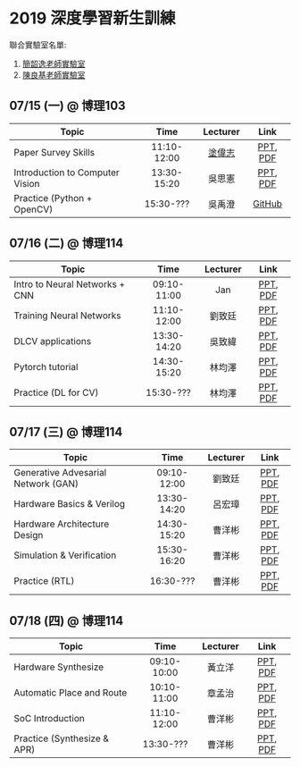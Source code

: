 # 2019 深度學習新生訓練
聯合實驗室名單:
1. [簡韶逸老師實驗室](http://media.ee.ntu.edu.tw/)
1. [陳良基老師實驗室](http://video.ee.ntu.edu.tw/)

## 07/15 (一) @ 博理103
|Topic|Time|Lecturer|Link|
|---|:---:|:---:|:---:|
|Paper Survey Skills|11:10-12:00|[塗偉志](https://sites.google.com/site/wctu1009/)|[PPT](), [PDF]()|
|Introduction to Computer Vision|13:30-15:20|吳思憲|[PPT](), [PDF]()|
|Practice (Python + OpenCV)|15:30-???|吳禹澄|[GitHub]()|

## 07/16 (二) @ 博理114
|Topic|Time|Lecturer|Link|
|---|:---:|:---:|:---:|
|Intro to Neural Networks + CNN|09:10-11:00|Jan|[PPT](), [PDF]()|
|Training Neural Networks|11:10-12:00|劉致廷|[PPT](), [PDF]()|
|DLCV applications|13:30-14:20|吳致緯|[PPT](), [PDF]()|
|Pytorch tutorial|14:30-15:20|林均澤|[PPT](), [PDF]()|
|Practice (DL for CV)|15:30-???|林均澤|[PPT](), [PDF]()|

## 07/17 (三) @ 博理114
|Topic|Time|Lecturer|Link|
|---|:---:|:---:|:---:|
|Generative Advesarial Network (GAN)|09:10-12:00|劉致廷|[PPT](), [PDF]()|
|Hardware Basics & Verilog |13:30-14:20|呂宏璋|[PPT](), [PDF]()|
|Hardware Architecture Design|14:30-15:20|曹洋彬|[PPT](), [PDF]()|
|Simulation & Verification|15:30-16:20|曹洋彬|[PPT](), [PDF]()|
|Practice (RTL)|16:30-???|曹洋彬|[PPT](), [PDF]()|

## 07/18 (四) @ 博理114
|Topic|Time|Lecturer|Link|
|---|:---:|:---:|:---:|
|Hardware Synthesize|09:10-10:00|黃立洋|[PPT](), [PDF]()|
|Automatic Place and Route|10:10-11:00|章孟治|[PPT](), [PDF]()|
|SoC Introduction|11:10-12:00|曹洋彬|[PPT](), [PDF]()|
|Practice (Synthesize & APR)|13:30-???|曹洋彬|[PPT](), [PDF]()|
